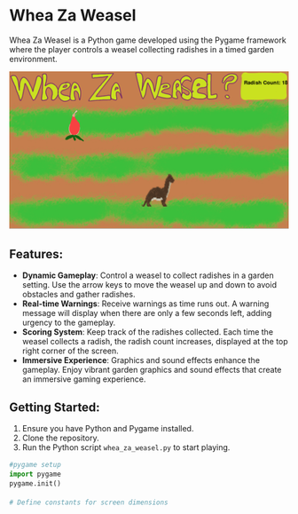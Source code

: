 # Whea Za Weasel

Whea Za Weasel is a Python game developed using the Pygame framework where the player controls a weasel collecting radishes in a timed garden environment.

![WHEA ZA WEASEL](https://github.com/melcantwell27/catch_the_weasel/raw/main/WHEA%20ZA%20WEASEL.png)


## Features:

- **Dynamic Gameplay**: Control a weasel to collect radishes in a garden setting. Use the arrow keys to move the weasel up and down to avoid obstacles and gather radishes.
- **Real-time Warnings**: Receive warnings as time runs out. A warning message will display when there are only a few seconds left, adding urgency to the gameplay.
- **Scoring System**: Keep track of the radishes collected. Each time the weasel collects a radish, the radish count increases, displayed at the top right corner of the screen.
- **Immersive Experience**: Graphics and sound effects enhance the gameplay. Enjoy vibrant garden graphics and sound effects that create an immersive gaming experience.

## Getting Started:

1. Ensure you have Python and Pygame installed.
2. Clone the repository.
3. Run the Python script `whea_za_weasel.py` to start playing.

```python
#pygame setup
import pygame
pygame.init()

# Define constants for screen dimensions 

